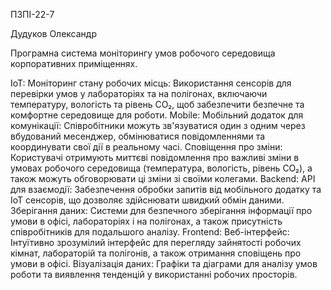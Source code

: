 ПЗПІ-22-7

Дудуков Олександр 

Програмна система моніторингу умов робочого середовища  корпоративних приміщеннях.

IoT:
Моніторинг стану робочих місць: Використання сенсорів для перевірки умов у лабораторіях та на полігонах, включаючи температуру, вологість та рівень CO₂, щоб забезпечити безпечне та комфортне середовище для роботи.
Mobile:
Мобільний додаток для комунікації: Співробітники можуть зв'язуватися один з одним через вбудований месенджер, обмінюватися повідомленнями та координувати свої дії в реальному часі.
Сповіщення про зміни: Користувачі отримують миттєві повідомлення про важливі зміни в умовах робочого середовища (температура, вологість, рівень CO₂), а також можуть обговорювати ці зміни зі своїми колегами.
Backend:
API для взаємодії: Забезпечення обробки запитів від мобільного додатку та IoT сенсорів, що дозволяє здійснювати швидкий обмін даними.
Зберігання даних: Системи для безпечного зберігання інформації про умови в офісі, лабораторіях і на полігонах, а також присутність співробітників для подальшого аналізу.
Frontend:
Веб-інтерфейс: Інтуїтивно зрозумілий інтерфейс для перегляду зайнятості робочих кімнат, лабораторій та полігонів, а також отримання сповіщень про умови в офісі.
Візуалізація даних: Графіки та діаграми для аналізу умов роботи та виявлення тенденцій у використанні робочих просторів.

